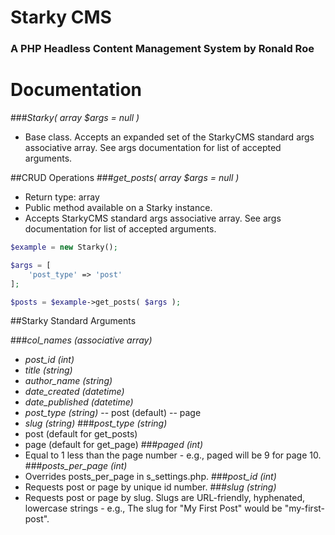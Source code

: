 # Starky CMS
### A PHP Headless Content Management System by Ronald Roe

# Documentation

###*Starky( array $args = null )*
- Base class. Accepts an expanded set of the StarkyCMS standard args associative array. See args documentation for list of accepted arguments.


##CRUD Operations
###*get_posts( array $args = null )*
- Return type: array
- Public method available on a Starky instance.
- Accepts StarkyCMS standard args associative array. See args documentation for list of accepted arguments.
```PHP
$example = new Starky();

$args = [
	'post_type' => 'post'
];

$posts = $example->get_posts( $args );
```








##Starky Standard Arguments

###*col_names (associative array)*
- *post_id (int)*
- *title (string)*
- *author_name (string)*
- *date_created (datetime)*
- *date_published (datetime)*
- *post_type (string)*
-- post (default)
-- page
- *slug (string)*
###*post_type (string)*
- post (default for get_posts)
- page (default for get_page)
###*paged (int)*
- Equal to 1 less than the page number - e.g., paged will be 9 for page 10.
###*posts_per_page (int)*
- Overrides posts_per_page in s_settings.php.
###*post_id (int)*
- Requests post or page by unique id number.
###*slug (string)*
- Requests post or page by slug. Slugs are URL-friendly, hyphenated, lowercase strings - e.g., The slug for "My First Post" would be "my-first-post".